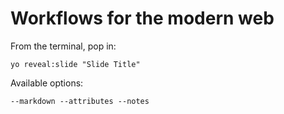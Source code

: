 
# Workflows for the modern web

From the terminal, pop in:

  ```yo reveal:slide "Slide Title"```

Available options:

 ```--markdown --attributes --notes```
